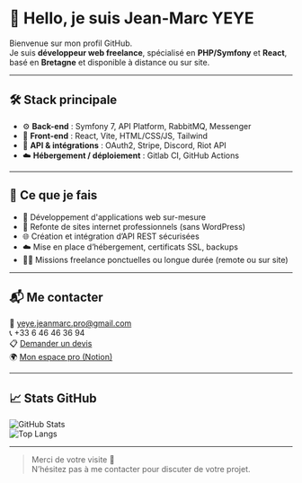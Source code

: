 # 👋 Hello, je suis Jean-Marc YEYE

Bienvenue sur mon profil GitHub.  
Je suis **développeur web freelance**, spécialisé en **PHP/Symfony** et **React**, basé en **Bretagne** et disponible à distance ou sur site.

---

## 🛠️ Stack principale

- ⚙️ **Back-end** : Symfony 7, API Platform, RabbitMQ, Messenger
- 🎨 **Front-end** : React, Vite, HTML/CSS/JS, Tailwind
- 🔗 **API & intégrations** : OAuth2, Stripe, Discord, Riot API
- ☁️ **Hébergement / déploiement** : Gitlab CI, GitHub Actions

---

## 💼 Ce que je fais

- 🔧 Développement d'applications web sur-mesure
- 🔄 Refonte de sites internet professionnels (sans WordPress)
- 🌐 Création et intégration d’API REST sécurisées
- ☁️ Mise en place d’hébergement, certificats SSL, backups
- 👨‍💻 Missions freelance ponctuelles ou longue durée (remote ou sur site)

---

## 📬 Me contacter

📧 yeye.jeanmarc.pro@gmail.com  
📞 +33 6 46 46 36 94  
📋 [Demander un devis](https://tally.so/r/mRQ8xp)  
🌍 [Mon espace pro (Notion)](https://www.notion.so/Espace-Pro-Jean-Marc-YEYE-22205662095d8003853cc27814c6c3cf)

---

## 📈 Stats GitHub

![GitHub Stats](https://github-readme-stats.vercel.app/api?username=slik95&show_icons=true&theme=default)  
![Top Langs](https://github-readme-stats.vercel.app/api/top-langs/?username=slik95&layout=compact)

---

> Merci de votre visite 👋  
> N’hésitez pas à me contacter pour discuter de votre projet.
